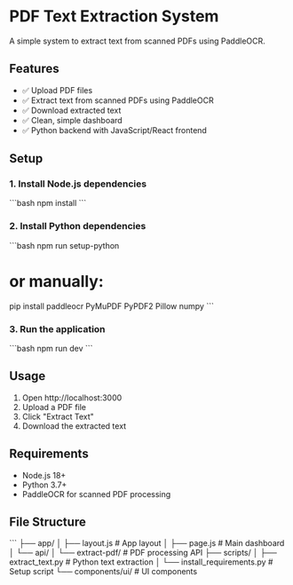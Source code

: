 # PDF Text Extraction System

A simple system to extract text from scanned PDFs using PaddleOCR.

## Features

- ✅ Upload PDF files
- ✅ Extract text from scanned PDFs using PaddleOCR
- ✅ Download extracted text
- ✅ Clean, simple dashboard
- ✅ Python backend with JavaScript/React frontend

## Setup

### 1. Install Node.js dependencies
\`\`\`bash
npm install
\`\`\`

### 2. Install Python dependencies
\`\`\`bash
npm run setup-python
# or manually:
pip install paddleocr PyMuPDF PyPDF2 Pillow numpy
\`\`\`

### 3. Run the application
\`\`\`bash
npm run dev
\`\`\`

## Usage

1. Open http://localhost:3000
2. Upload a PDF file
3. Click "Extract Text"
4. Download the extracted text

## Requirements

- Node.js 18+
- Python 3.7+
- PaddleOCR for scanned PDF processing

## File Structure

\`\`\`
├── app/
│   ├── layout.js          # App layout
│   ├── page.js            # Main dashboard
│   └── api/
│       └── extract-pdf/   # PDF processing API
├── scripts/
│   ├── extract_text.py    # Python text extraction
│   └── install_requirements.py # Setup script
└── components/ui/         # UI components
